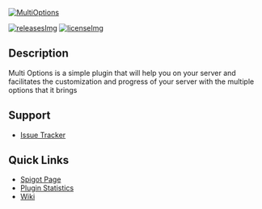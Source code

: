 [MultiOptions]: https://i.imgur.com/wrRHbi1.png
[spigot]: https://www.spigotmc.org/resources/53655/
[releases]: https://github.com/jonagamerpro1234/MultiOptions/releases/latest
[releasesImg]: https://img.shields.io/github/v/release/jonagamerpro1234/MultiOptions.svg?color=blue&include_prereleases&style=flat-square
[license]: https://github.com/jonagamerpro1234/MultiOptions/blob/master/LICENSE
[licenseImg]: https://img.shields.io/github/license/jonagamerpro1234/MultiOptions.svg?style=flat-square


<!-- The stuff above isn't visible in the readme -->

[![MultiOptions]][spigot]

[![releasesImg]][releases] [![licenseImg]][license]

## Description
Multi Options is a simple plugin that will help you on your server and facilitates the customization and progress of your server with the multiple options that it brings

## Support
* [Issue Tracker](https://github.com/jonagamerpro1234/MultiOptions/issues)

## Quick Links
* [Spigot Page][spigot]
* [Plugin Statistics](https://bstats.org/plugin/bukkit/MultiOptions/4583)
* [Wiki](https://github.com/jonagamerpro1234/MultiOptions/wiki)
